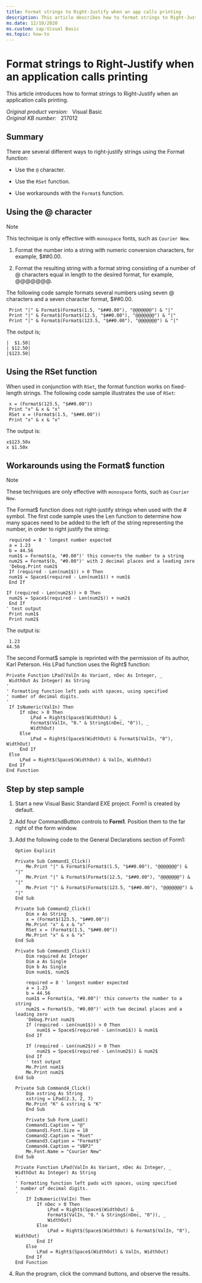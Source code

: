 ```yaml
---
title: Format strings to Right-Justify when an app calls printing
description: This article describes how to format strings to Right-Justify when an application calls printing.
ms.date: 12/10/2020
ms.custom: sap:Visual Basic
ms.topic: how-to
---
```

# Format strings to Right-Justify when an application calls printing

This article introduces how to format strings to Right-Justify when an application calls printing.

_Original product version:_ &nbsp; Visual Basic  
_Original KB number:_ &nbsp; 217012

## Summary

There are several different ways to right-justify strings using the Format function:

- Use the `@` character.

- Use the `RSet` function.

- Use workarounds with the `Format$` function.

## Using the @ character

> [!NOTE]
> This technique is only effective with `monospace` fonts, such as `Courier New`.

1. Format the number into a string with numeric conversion characters, for example, $##0.00.

2. Format the resulting string with a format string consisting of a number of @ characters equal in length to the desired format, for example, @@@@@@@.

The following code sample formats several numbers using seven @ characters and a seven character format, $##0.00.

```vbnet
 Print "|" & Format$(Format$(1.5, "$##0.00"), "@@@@@@@") & "|"
 Print "|" & Format$(Format$(12.5, "$##0.00"), "@@@@@@@") & "|"
 Print "|" & Format$(Format$(123.5, "$##0.00"), "@@@@@@@") & "|"
```

The output is;

```console
|  $1.50|
| $12.50|
|$123.50|
```

## Using the RSet function

When used in conjunction with `RSet`, the format function works on fixed-length strings. The following code sample illustrates the use of `RSet`:

```vbnet
 x = (Format$(123.5, "$##0.00"))
 Print "x" & x & "x"
 RSet x = (Format$(1.5, "$##0.00"))
 Print "x" & x & "x"
```

The output is:

```console
x$123.50x 
x $1.50x
```

## Workarounds using the Format$ function

> [!NOTE]
> These techniques are only effective with `monospace` fonts, such as `Courier New`.

The Format$ function does not right-justify strings when used with the # symbol. The first code sample uses the Len function to determine how many spaces need to be added to the left of the string representing the number, in order to right justify the string:

```vbnet
 required = 8 ' longest number expected
 a = 1.23
 b = 44.56
 num1$ = Format$(a, "#0.00")' this converts the number to a string
 num2$ = Format$(b, "#0.00")' with 2 decimal places and a leading zero
 'Debug.Print num2$
 If (required - Len(num1$)) > 0 Then
 num1$ = Space$(required - Len(num1$)) + num1$
 End If

If (required - Len(num2$)) > 0 Then
 num2$ = Space$(required - Len(num2$)) + num2$
 End If
' test output
 Print num1$
 Print num2$
```

The output is:

```console
 1.23
44.56
```

The second Format$ sample is reprinted with the permission of its author, Karl Peterson. His LPad function uses the Right$ function:

```vbnet
Private Function LPad(ValIn As Variant, nDec As Integer, _
 WidthOut As Integer) As String
'
' Formatting function left pads with spaces, using specified
' number of decimal digits.
'
 If IsNumeric(ValIn) Then
     If nDec > 0 Then
         LPad = Right$(Space$(WidthOut) & _
         Format$(ValIn, "0." & String$(nDec, "0")), _
         WidthOut)
     Else
         LPad = Right$(Space$(WidthOut) & Format$(ValIn, "0"), WidthOut)
     End If
 Else
     LPad = Right$(Space$(WidthOut) & ValIn, WidthOut)
 End If
End Function
```

## Step by step sample

1. Start a new Visual Basic Standard EXE project. Form1 is created by default.

2. Add four CommandButton controls to **Form1**. Position them to the far right of the form window.

3. Add the following code to the General Declarations section of Form1:

    ```vbnet
    Option Explicit
    
    Private Sub Command1_Click()
        Me.Print "|" & Format$(Format$(1.5, "$##0.00"), "@@@@@@@") & "|"
        Me.Print "|" & Format$(Format$(12.5, "$##0.00"), "@@@@@@@") & "|"
        Me.Print "|" & Format$(Format$(123.5, "$##0.00"), "@@@@@@@") & "|"
    End Sub
    
    Private Sub Command2_Click()
        Dim x As String
        x = (Format$(123.5, "$##0.00"))
        Me.Print "x" & x & "x"
        RSet x = (Format$(1.5, "$##0.00"))
        Me.Print "x" & x & "x"
    End Sub
    
    Private Sub Command3_Click()
        Dim required As Integer
        Dim a As Single
        Dim b As Single
        Dim num1$, num2$
        
        required = 8 ' longest number expected
        a = 1.23
        b = 44.56
        num1$ = Format$(a, "#0.00")' this converts the number to a string
        num2$ = Format$(b, "#0.00")' with two decimal places and a leading zero
        'Debug.Print num2$
        If (required - Len(num1$)) > 0 Then
            num1$ = Space$(required - Len(num1$)) & num1$
        End If
        
        If (required - Len(num2$)) > 0 Then
            num2$ = Space$(required - Len(num2$)) & num2$
        End If
        ' test output
        Me.Print num1$
        Me.Print num2$
    End Sub
    
    Private Sub Command4_Click()
        Dim xstring As String
        xstring = LPad(2.3, 2, 7)
        Me.Print "K" & xstring & "K"
        End Sub
        
        Private Sub Form_Load()
        Command1.Caption = "@"
        Command1.Font.Size = 18
        Command2.Caption = "Rset"
        Command3.Caption = "Format$"
        Command4.Caption = "VBPJ"
        Me.Font.Name = "Courier New"
    End Sub
    
    Private Function LPad(ValIn As Variant, nDec As Integer, _
    WidthOut As Integer) As String
    '
    ' Formatting function left pads with spaces, using specified
    ' number of decimal digits.
    '
        If IsNumeric(ValIn) Then
            If nDec > 0 Then
                LPad = Right$(Space$(WidthOut) & _
                Format$(ValIn, "0." & String$(nDec, "0")), _
                WidthOut)
            Else
                LPad = Right$(Space$(WidthOut) & Format$(ValIn, "0"), WidthOut)
            End If
        Else
            LPad = Right$(Space$(WidthOut) & ValIn, WidthOut)
        End If
    End Function
    ```

4. Run the program, click the command buttons, and observe the results.
